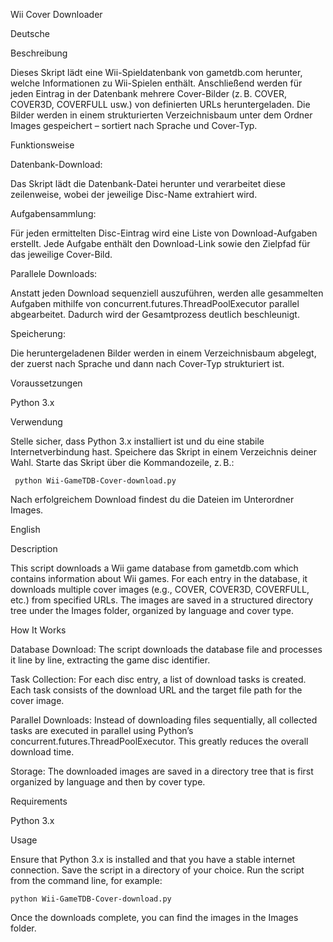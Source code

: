 Wii Cover Downloader

Deutsche

Beschreibung

Dieses Skript lädt eine Wii-Spieldatenbank von gametdb.com herunter, welche Informationen zu Wii-Spielen enthält. Anschließend werden für jeden Eintrag in der Datenbank mehrere Cover-Bilder (z. B. COVER, COVER3D, COVERFULL usw.) von definierten URLs heruntergeladen. Die Bilder werden in einem strukturierten Verzeichnisbaum unter dem Ordner Images gespeichert – sortiert nach Sprache und Cover-Typ.

Funktionsweise

Datenbank-Download:

Das Skript lädt die Datenbank-Datei herunter und verarbeitet diese zeilenweise, wobei der jeweilige Disc-Name extrahiert wird.

Aufgabensammlung:

 Für jeden ermittelten Disc-Eintrag wird eine Liste von Download-Aufgaben erstellt. Jede Aufgabe enthält den Download-Link sowie den Zielpfad für das jeweilige Cover-Bild.

Parallele Downloads:

  Anstatt jeden Download sequenziell auszuführen, werden alle gesammelten Aufgaben mithilfe von concurrent.futures.ThreadPoolExecutor parallel abgearbeitet. Dadurch wird der Gesamtprozess deutlich beschleunigt.

Speicherung:

   Die heruntergeladenen Bilder werden in einem Verzeichnisbaum abgelegt, der zuerst nach Sprache und dann nach Cover-Typ strukturiert ist.

Voraussetzungen

Python 3.x

Verwendung

Stelle sicher, dass Python 3.x installiert ist und du eine stabile Internetverbindung hast.
Speichere das Skript in einem Verzeichnis deiner Wahl.
Starte das Skript über die Kommandozeile, z. B.:

     python Wii-GameTDB-Cover-download.py

Nach erfolgreichem Download findest du die Dateien im Unterordner Images.

English

Description

This script downloads a Wii game database from gametdb.com which contains information about Wii games. For each entry in the database, it downloads multiple cover images (e.g., COVER, COVER3D, COVERFULL, etc.) from specified URLs. The images are saved in a structured directory tree under the Images folder, organized by language and cover type.

How It Works

Database Download:
    The script downloads the database file and processes it line by line, extracting the game disc identifier.

Task Collection:
    For each disc entry, a list of download tasks is created. Each task consists of the download URL and the target file path for the cover image.

Parallel Downloads:
    Instead of downloading files sequentially, all collected tasks are executed in parallel using Python’s concurrent.futures.ThreadPoolExecutor. This greatly reduces the overall download time.

Storage:
    The downloaded images are saved in a directory tree that is first organized by language and then by cover type.

Requirements

Python 3.x

Usage

Ensure that Python 3.x is installed and that you have a stable internet connection.
Save the script in a directory of your choice.
Run the script from the command line, for example:

    python Wii-GameTDB-Cover-download.py


Once the downloads complete, you can find the images in the Images folder.

